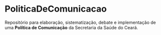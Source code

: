# PoliticaDeComunicacao
Repositório para elaboração, sistematização, debate e implementação de uma **Política de Comunicação** da Secretaria da Saúde do Ceará.
